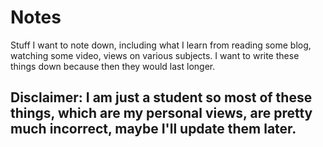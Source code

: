 # Notes
Stuff I want to note down, including what I learn from reading some blog, watching some video, views on various subjects. I want to write these things down because then they would last longer.

## Disclaimer: I am just a student so most of these things, which are my personal views, are pretty much incorrect, maybe I'll update them later. 